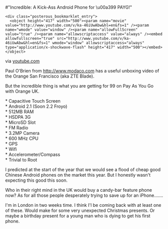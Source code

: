 #"Incredible: A Kick-Ass Android Phone for \u00a399 PAYG!"


    <div class="posterous_bookmarklet_entry">
      <object height="417" width="500"><param name="movie" value="http://www.youtube.com/v/ka-46iUwAbw&hl=en&fs=1" /><param name="wmode" value="window" /><param name="allowFullScreen" value="true" /><param name="allowscriptaccess" value="always" /><embed allowfullscreen="true" src="http://www.youtube.com/v/ka-46iUwAbw&hl=en&fs=1" wmode="window" allowscriptaccess="always" type="application/x-shockwave-flash" height="417" width="500"></embed></object>

<div class="posterous_quote_citation">via <a href="http://www.youtube.com/watch?v=ka-46iUwAbw">youtube.com</a></div>
    <p>Paul O'Brien from <a href="http://www.modaco.com">http://www.modaco.com</a> has a useful unboxing video of the Orange San Francisco (aka ZTE Blade). 
</p><p>But the incredible thing is what you are getting for 99 on Pay As You Go with Orange UK.
</p><p>* Capacitive Touch Screen
<br />* Android 2.1 (Soon 2.2 Froyo)
<br />* 512MB RAM
<br />* HSDPA 3G
<br />* MicroSD Slot
<br />* FM Radio
<br />* 3.2MP Camera
<br />* 600 MHz CPU
<br />* GPS
<br />* Wifi
<br />* Accelerometer/Compass
<br />* Trivial to Root
</p><p>I predicted at the start of the year that we would see a flood of cheap good Chinese Android phones on the market this year. But I honestly wasn't expecting this good this soon.
</p><p>Who in their right mind in the UK would buy a candy-bar feature phone now? As for all those people desperately trying to save up for an iPhone.......
</p><p>I'm in London in two weeks time. I think I'l be coming back with at least one of these. Would make for some very unexpected Christmas presents. Or maybe a birthday present for a young man who is dying to get his first phone.</p></div>
  